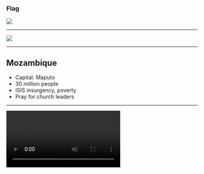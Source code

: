### Flag

![](https://upload.wikimedia.org/wikipedia/commons/d/d0/Flag_of_Mozambique.svg)

---

![](https://upload.wikimedia.org/wikipedia/commons/3/32/Location_Mozambique_AU_Africa.svg)

---

## Mozambique

-   Capital: Maputo
-   30 million people
-   ISIS insurgency, poverty
-   Pray for church leaders

---

![](https://f000.backblazeb2.com/file/ccw-prayer/mozambique.mp4)
